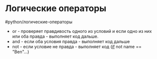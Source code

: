 # Логические операторы
#python/логические-операторы
- or - проверяет правдивость одного из условий и если одно из них или оба правда - выполняет код дальше.
- and - если оба условия правда - выполняет код дальше
- not - если условие не правда - выполняет код ([if](python-if-then) not name == "Ben"...)